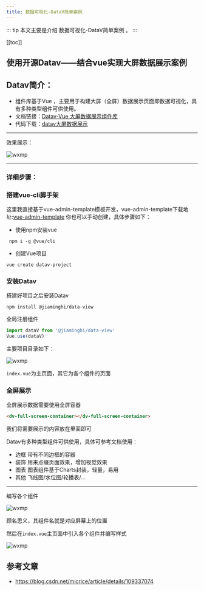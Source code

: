 ```yaml
---
title: 数据可视化-DataV简单案例
---
```


::: tip
本文主要是介绍 数据可视化-DataV简单案例 。
:::

[[toc]]

## 使用开源Datav——结合vue实现大屏数据展示案例


## Datav简介：

- 组件库基于Vue ，主要用于构建大屏（全屏）数据展示页面即数据可视化，具有多种类型组件可供使用。
- 文档链接：[Datav-Vue 大屏数据展示组件库](http://datav.jiaminghi.com/guide/)
- 代码下载：[datav大屏数据展示](https://gitee.com/mirce/datav_vue.git)

------

效果展示：

<img class= "zoom-custom-imgs" :src="$withBase('/assets/img/da/dataview/datavsimplecase-1.png')" alt="wxmp">

------

### 详细步骤：

### 搭建vue-cli脚手架

这里我直接基于vue-admin-template模板开发，vue-admin-template下载地址:[vue-admin-template](https://github.com/PanJiaChen/vue-admin-template)
你也可以手动创建，具体步骤如下：

- 使用npm安装vue

```shell
 npm i -g @vue/cli
```

- 创建Vue项目

```shell
vue create datav-project
```

### 安装Datav

搭建好项目之后安装Datav

```shell
npm install @jiaminghi/data-view
```

全局注册组件

```js
import dataV from '@jiaminghi/data-view'
Vue.use(dataV)
```

主要项目目录如下：

<img class= "zoom-custom-imgs" :src="$withBase('/assets/img/da/dataview/datavsimplecase-2.png')" alt="wxmp">

`index.vue`为主页面，其它为各个组件的页面

### 全屏展示

全屏展示数据需要使用全屏容器

```html
<dv-full-screen-container></dv-full-screen-container>
```

我们将需要展示的内容放在里面即可

Datav有多种类型组件可供使用，具体可参考文档使用：

- 边框
  带有不同边框的容器
- 装饰
  用来点缀页面效果，增加视觉效果
- 图表
  图表组件基于Charts封装，轻量，易用
- 其他
  飞线图/水位图/轮播表/…

------

编写各个组件

<img class= "zoom-custom-imgs" :src="$withBase('/assets/img/da/dataview/datavsimplecase-3.png')" alt="wxmp">

顾名思义，其组件名就是对应屏幕上的位置

然后在`index.vue`主页面中引入各个组件并编写样式

<img class= "zoom-custom-imgs" :src="$withBase('/assets/img/da/dataview/datavsimplecase-4.png')" alt="wxmp">

## 参考文章
* https://blog.csdn.net/micrice/article/details/109337074